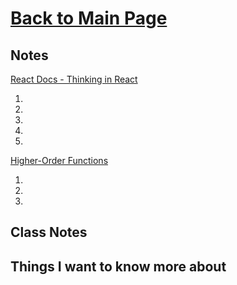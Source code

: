 # [Back to Main Page](https://reecerenninger.github.io/reading-notes/)

## Notes

[React Docs - Thinking in React](https://reactjs.org/docs/thinking-in-react.html)

1.
2.
3.
4.
5.

[Higher-Order Functions](https://eloquentjavascript.net/05_higher_order.html#h_xxCc98lOBK)

1.
2.
3.

## Class Notes

## Things I want to know more about
